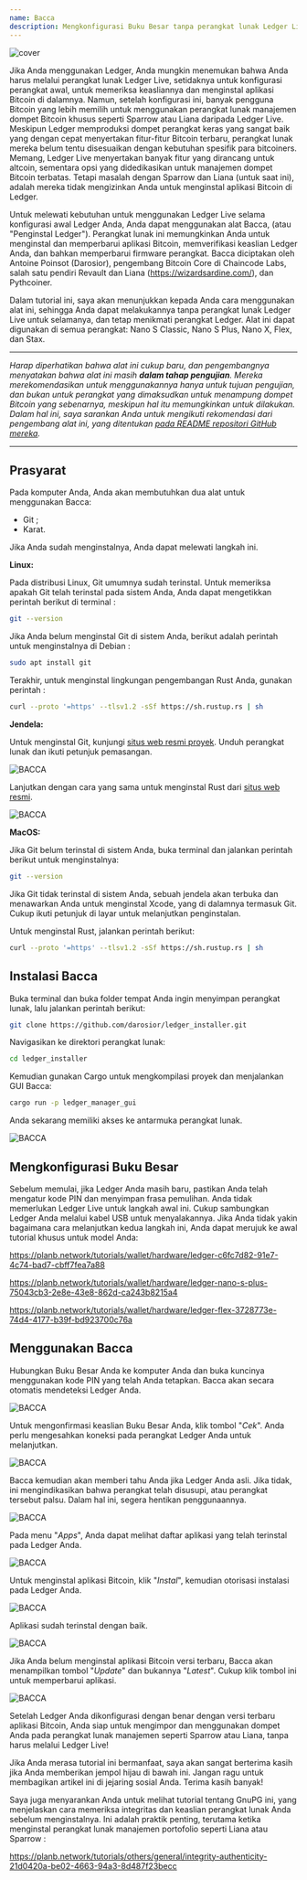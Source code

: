 ```yaml
---
name: Bacca
description: Mengkonfigurasi Buku Besar tanpa perangkat lunak Ledger Live
---
```

![cover](assets/cover.webp)

Jika Anda menggunakan Ledger, Anda mungkin menemukan bahwa Anda harus melalui perangkat lunak Ledger Live, setidaknya untuk konfigurasi perangkat awal, untuk memeriksa keasliannya dan menginstal aplikasi Bitcoin di dalamnya. Namun, setelah konfigurasi ini, banyak pengguna Bitcoin yang lebih memilih untuk menggunakan perangkat lunak manajemen dompet Bitcoin khusus seperti Sparrow atau Liana daripada Ledger Live. Meskipun Ledger memproduksi dompet perangkat keras yang sangat baik yang dengan cepat menyertakan fitur-fitur Bitcoin terbaru, perangkat lunak mereka belum tentu disesuaikan dengan kebutuhan spesifik para bitcoiners. Memang, Ledger Live menyertakan banyak fitur yang dirancang untuk altcoin, sementara opsi yang didedikasikan untuk manajemen dompet Bitcoin terbatas. Tetapi masalah dengan Sparrow dan Liana (untuk saat ini), adalah mereka tidak mengizinkan Anda untuk menginstal aplikasi Bitcoin di Ledger.

Untuk melewati kebutuhan untuk menggunakan Ledger Live selama konfigurasi awal Ledger Anda, Anda dapat menggunakan alat Bacca, (atau "Penginstal Ledger"). Perangkat lunak ini memungkinkan Anda untuk menginstal dan memperbarui aplikasi Bitcoin, memverifikasi keaslian Ledger Anda, dan bahkan memperbarui firmware perangkat. Bacca diciptakan oleh Antoine Poinsot (Darosior), pengembang Bitcoin Core di Chaincode Labs, salah satu pendiri Revault dan Liana (https://wizardsardine.com/), dan Pythcoiner.

Dalam tutorial ini, saya akan menunjukkan kepada Anda cara menggunakan alat ini, sehingga Anda dapat melakukannya tanpa perangkat lunak Ledger Live untuk selamanya, dan tetap menikmati perangkat Ledger. Alat ini dapat digunakan di semua perangkat: Nano S Classic, Nano S Plus, Nano X, Flex, dan Stax.

---
*Harap diperhatikan bahwa alat ini cukup baru, dan pengembangnya menyatakan bahwa alat ini masih **dalam tahap pengujian**. Mereka merekomendasikan untuk menggunakannya hanya untuk tujuan pengujian, dan bukan untuk perangkat yang dimaksudkan untuk menampung dompet Bitcoin yang sebenarnya, meskipun hal itu memungkinkan untuk dilakukan. Dalam hal ini, saya sarankan Anda untuk mengikuti rekomendasi dari pengembang alat ini, yang ditentukan [pada README repositori GitHub mereka](https://github.com/darosior/ledger_installer).*

---
## Prasyarat

Pada komputer Anda, Anda akan membutuhkan dua alat untuk menggunakan Bacca:


- Git ;
- Karat.

Jika Anda sudah menginstalnya, Anda dapat melewati langkah ini.

**Linux:**

Pada distribusi Linux, Git umumnya sudah terinstal. Untuk memeriksa apakah Git telah terinstal pada sistem Anda, Anda dapat mengetikkan perintah berikut di terminal :

```bash
git --version
```

Jika Anda belum menginstal Git di sistem Anda, berikut adalah perintah untuk menginstalnya di Debian :

```bash
sudo apt install git
```

Terakhir, untuk menginstal lingkungan pengembangan Rust Anda, gunakan perintah :

```bash
curl --proto '=https' --tlsv1.2 -sSf https://sh.rustup.rs | sh
```

**Jendela:**

Untuk menginstal Git, kunjungi [situs web resmi proyek](https://git-scm.com/). Unduh perangkat lunak dan ikuti petunjuk pemasangan.

![BACCA](assets/fr/01.webp)

Lanjutkan dengan cara yang sama untuk menginstal Rust dari [situs web resmi](https://www.rust-lang.org/tools/install).

![BACCA](assets/fr/02.webp)

**MacOS:**

Jika Git belum terinstal di sistem Anda, buka terminal dan jalankan perintah berikut untuk menginstalnya:

```bash
git --version
```

Jika Git tidak terinstal di sistem Anda, sebuah jendela akan terbuka dan menawarkan Anda untuk menginstal Xcode, yang di dalamnya termasuk Git. Cukup ikuti petunjuk di layar untuk melanjutkan penginstalan.

Untuk menginstal Rust, jalankan perintah berikut:

```bash
curl --proto '=https' --tlsv1.2 -sSf https://sh.rustup.rs | sh
```

## Instalasi Bacca

Buka terminal dan buka folder tempat Anda ingin menyimpan perangkat lunak, lalu jalankan perintah berikut:

```bash
git clone https://github.com/darosior/ledger_installer.git
```

Navigasikan ke direktori perangkat lunak:

```bash
cd ledger_installer
```

Kemudian gunakan Cargo untuk mengkompilasi proyek dan menjalankan GUI Bacca:

```bash
cargo run -p ledger_manager_gui
```

Anda sekarang memiliki akses ke antarmuka perangkat lunak.

![BACCA](assets/fr/03.webp)

## Mengkonfigurasi Buku Besar

Sebelum memulai, jika Ledger Anda masih baru, pastikan Anda telah mengatur kode PIN dan menyimpan frasa pemulihan. Anda tidak memerlukan Ledger Live untuk langkah awal ini. Cukup sambungkan Ledger Anda melalui kabel USB untuk menyalakannya. Jika Anda tidak yakin bagaimana cara melanjutkan kedua langkah ini, Anda dapat merujuk ke awal tutorial khusus untuk model Anda:

https://planb.network/tutorials/wallet/hardware/ledger-c6fc7d82-91e7-4c74-bad7-cbff7fea7a88

https://planb.network/tutorials/wallet/hardware/ledger-nano-s-plus-75043cb3-2e8e-43e8-862d-ca243b8215a4

https://planb.network/tutorials/wallet/hardware/ledger-flex-3728773e-74d4-4177-b39f-bd923700c76a

## Menggunakan Bacca

Hubungkan Buku Besar Anda ke komputer Anda dan buka kuncinya menggunakan kode PIN yang telah Anda tetapkan. Bacca akan secara otomatis mendeteksi Ledger Anda.

![BACCA](assets/fr/04.webp)

Untuk mengonfirmasi keaslian Buku Besar Anda, klik tombol "*Cek*". Anda perlu mengesahkan koneksi pada perangkat Ledger Anda untuk melanjutkan.

![BACCA](assets/fr/05.webp)

Bacca kemudian akan memberi tahu Anda jika Ledger Anda asli. Jika tidak, ini mengindikasikan bahwa perangkat telah disusupi, atau perangkat tersebut palsu. Dalam hal ini, segera hentikan penggunaannya.

![BACCA](assets/fr/06.webp)

Pada menu "*Apps*", Anda dapat melihat daftar aplikasi yang telah terinstal pada Ledger Anda.

![BACCA](assets/fr/07.webp)

Untuk menginstal aplikasi Bitcoin, klik "*Instal*", kemudian otorisasi instalasi pada Ledger Anda.

![BACCA](assets/fr/08.webp)

Aplikasi sudah terinstal dengan baik.

![BACCA](assets/fr/09.webp)

Jika Anda belum menginstal aplikasi Bitcoin versi terbaru, Bacca akan menampilkan tombol "*Update*" dan bukannya "*Latest*". Cukup klik tombol ini untuk memperbarui aplikasi.

![BACCA](assets/fr/10.webp)

Setelah Ledger Anda dikonfigurasi dengan benar dengan versi terbaru aplikasi Bitcoin, Anda siap untuk mengimpor dan menggunakan dompet Anda pada perangkat lunak manajemen seperti Sparrow atau Liana, tanpa harus melalui Ledger Live!

Jika Anda merasa tutorial ini bermanfaat, saya akan sangat berterima kasih jika Anda memberikan jempol hijau di bawah ini. Jangan ragu untuk membagikan artikel ini di jejaring sosial Anda. Terima kasih banyak!

Saya juga menyarankan Anda untuk melihat tutorial tentang GnuPG ini, yang menjelaskan cara memeriksa integritas dan keaslian perangkat lunak Anda sebelum menginstalnya. Ini adalah praktik penting, terutama ketika menginstal perangkat lunak manajemen portofolio seperti Liana atau Sparrow :

https://planb.network/tutorials/others/general/integrity-authenticity-21d0420a-be02-4663-94a3-8d487f23becc
